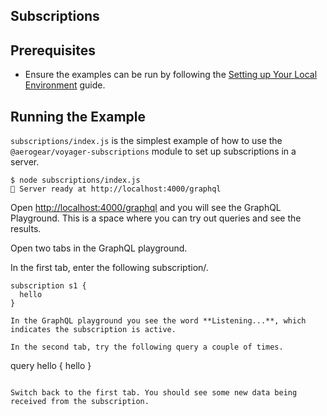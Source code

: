 ## Subscriptions

## Prerequisites

* Ensure the examples can be run by following the [Setting up Your Local Environment](../../doc/guides/local-development.md) guide.

## Running the Example

`subscriptions/index.js` is the simplest example of how to use the `@aerogear/voyager-subscriptions` module to set up subscriptions in a server.

```
$ node subscriptions/index.js
🚀 Server ready at http://localhost:4000/graphql
```

Open [http://localhost:4000/graphql](http://localhost:4000/graphql) and you will see the GraphQL Playground. This is a space where you can try out queries and see the results.

Open two tabs in the GraphQL playground.

In the first tab, enter the following subscription/.

```
subscription s1 {
  hello
}

In the GraphQL playground you see the word **Listening...**, which indicates the subscription is active.

In the second tab, try the following query a couple of times.

```
query hello {
  hello
}
```

Switch back to the first tab. You should see some new data being received from the subscription.


